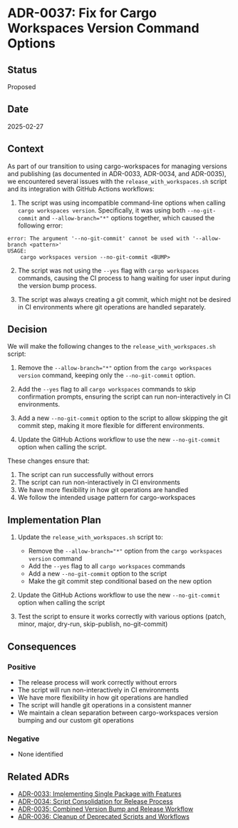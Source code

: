 # ADR-0037: Fix for Cargo Workspaces Version Command Options

## Status

Proposed

## Date

2025-02-27

## Context

As part of our transition to using cargo-workspaces for managing versions and publishing (as documented in ADR-0033, ADR-0034, and ADR-0035), we encountered several issues with the `release_with_workspaces.sh` script and its integration with GitHub Actions workflows:

1. The script was using incompatible command-line options when calling `cargo workspaces version`. Specifically, it was using both `--no-git-commit` and `--allow-branch="*"` options together, which caused the following error:

```
error: The argument '--no-git-commit' cannot be used with '--allow-branch <pattern>'
USAGE:
    cargo workspaces version --no-git-commit <BUMP>
```

2. The script was not using the `--yes` flag with `cargo workspaces` commands, causing the CI process to hang waiting for user input during the version bump process.

3. The script was always creating a git commit, which might not be desired in CI environments where git operations are handled separately.

## Decision

We will make the following changes to the `release_with_workspaces.sh` script:

1. Remove the `--allow-branch="*"` option from the `cargo workspaces version` command, keeping only the `--no-git-commit` option.

2. Add the `--yes` flag to all `cargo workspaces` commands to skip confirmation prompts, ensuring the script can run non-interactively in CI environments.

3. Add a new `--no-git-commit` option to the script to allow skipping the git commit step, making it more flexible for different environments.

4. Update the GitHub Actions workflow to use the new `--no-git-commit` option when calling the script.

These changes ensure that:
1. The script can run successfully without errors
2. The script can run non-interactively in CI environments
3. We have more flexibility in how git operations are handled
4. We follow the intended usage pattern for cargo-workspaces

## Implementation Plan

1. Update the `release_with_workspaces.sh` script to:
   - Remove the `--allow-branch="*"` option from the `cargo workspaces version` command
   - Add the `--yes` flag to all `cargo workspaces` commands
   - Add a new `--no-git-commit` option to the script
   - Make the git commit step conditional based on the new option

2. Update the GitHub Actions workflow to use the new `--no-git-commit` option when calling the script

3. Test the script to ensure it works correctly with various options (patch, minor, major, dry-run, skip-publish, no-git-commit)

## Consequences

### Positive

- The release process will work correctly without errors
- The script will run non-interactively in CI environments
- We have more flexibility in how git operations are handled
- The script will handle git operations in a consistent manner
- We maintain a clean separation between cargo-workspaces version bumping and our custom git operations

### Negative

- None identified

## Related ADRs

- [ADR-0033: Implementing Single Package with Features](./0033-implementing-single-package-with-features.md)
- [ADR-0034: Script Consolidation for Release Process](./0034-script-consolidation-for-release-process.md)
- [ADR-0035: Combined Version Bump and Release Workflow](./0035-combined-version-bump-and-release-workflow.md)
- [ADR-0036: Cleanup of Deprecated Scripts and Workflows](./0036-cleanup-deprecated-scripts-and-workflows.md)
